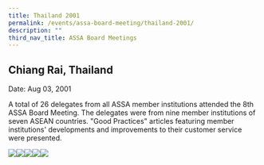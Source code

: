 ```yaml
---
title: Thailand 2001
permalink: /events/assa-board-meeting/thailand-2001/
description: ""
third_nav_title: ASSA Board Meetings
---
```

## Chiang Rai, Thailand
Date: Aug 03, 2001

A total of 26 delegates from all ASSA member institutions attended the 8th ASSA Board Meeting. The delegates were from nine member institutions of seven ASEAN countries. "Good Practices" articles featuring member institutions' developments and improvements to their customer service were presented.

![](/images/Board%20Meeting/Thailand%202001/Thailand-2001-1.jpg)![](/images/Board%20Meeting/Thailand%202001/Thailand-2001-2.jpg)![](/images/Board%20Meeting/Thailand%202001/Thailand-2001-3.jpg)![](/images/Board%20Meeting/Thailand%202001/Thailand-2001-4.jpg)![](/images/Board%20Meeting/Thailand%202001/Thailand-2001-5.jpg)